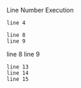 Line Number Execution

``` cat
line 4
```

``` cat
line 8
line 9
```

<!-- notebook output start -->
<!-- notebook output modified 2025-03-13T19:16:36 -->

line 8
line 9

<!-- notebook output end -->

``` cat
line 13
line 14
line 15
```
